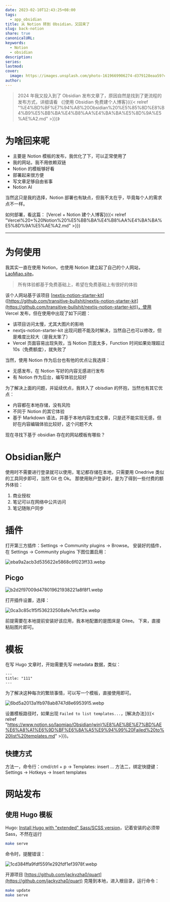 ```yaml
---
date: 2023-02-10T12:43:25+08:00
tags:
  - app_obsidian
title: 从 Notion 转到 Obsidian，又回来了
slug: back-notion
share: true
canonicalURL: 
keywords:
  - Notion
  - obsidian
description: 
series: 
lastmod: 
cover:
  image: https://images.unsplash.com/photo-1619669906274-d379128eaa59?crop=entropy&cs=tinysrgb&fit=max&fm=webp&ixid=M3wzNjAwOTd8MHwxfHNlYXJjaHw0MHx8Y2lyY2xlfGVufDB8MHx8fDE3MDYyNDQ2MjF8MA&ixlib=rb-4.0.3&q=80&w=7200
author: 
---
```



> 2024 年我又投入到了 Obsidian 发布文章了，原因自然是找到了更流程的发布方式，详细请看 《[使用 Obsidian 免费建个人博客]({{< relref "%E4%BD%BF%E7%94%A8%20Obsidian%20%E5%85%8D%E8%B4%B9%E5%BB%BA%E4%B8%AA%E4%BA%BA%E5%8D%9A%E5%AE%A2.md" >}})》
# 为啥回来呢

- 主要是 Notion 模板的发布，我优化了下，可以正常使用了
- 我的网站，我不用依赖双链
- Notion 的模板够好看
- 部署起来很方便
- 写文章足够自由省事
- Notion AI

当然这只是我的选择，Notion 部署也有缺点，但我不太在乎，毕竟每个人的需求点不一样。

如何部署，看这篇： [Vercel + Notion 建个人博客]({{< relref "Vercel%20+%20Notion%20%E5%BB%BA%E4%B8%AA%E4%BA%BA%E5%8D%9A%E5%AE%A2.md" >}})

---

# 为何使用

我其实一直在使用 Notion，也使用 Notion 建立起了自己的个人网站，[LaoMiao.site](https://laomiao.site/)。

> 所有体验都基于免费基础上，希望在免费基础上有很好的体验
> 

该个人网站基于该项目 [[nextjs-notion-starter-kit](https://github.com/transitive-bullshit/nextjs-notion-starter-kit)]([https://github.com/transitive-bullshit/nextjs-notion-starter-kit](https://github.com/transitive-bullshit/nextjs-notion-starter-kit))，使用 Vercel 发布，但在使用中出现了如下问题：

- 该项目访问太慢，尤其大图片的影响
- nextjs-notion-starter-kit 出现问题不能及时解决，当然自己也可以修改，但是难度比较大（是我太笨了）
- Vercel 页面容易出现失败，当 Notion 页面太多，Function 时间如果处理超过 10s（免费额度），就失败了

当然，使用 Notion 作为后台也有他的优点让我选择：

- 无感发布，在 Notion 写好的内容无感进行发布
- 有 Notion 作为后台，编写体验比较好

为了解决上面的问题，并延续优点，我转入了 obisdian 的怀抱，当然也有其它优点：

- 内容都在本地存储，没有风险
- 不同于 Notion 的其它体验
- 基于 Markdown 语法，并基于本地内容生成文章，只是还不能实现无感，但好在内容编辑体验比较好，这个问题不大

现在寻找下基于 obsidian 存在的网站模板有哪些？

# Obsidian账户

使用时不需要进行登录就可以使用，笔记都存储在本地，只需要用 Onedrive 类似的工具同步即可，当然 Git 也 Ok。
那使用账户登录时，是为了得到一些付费的额外体验：

1. 商业授权
2. 笔记可以在网络中公共访问
3. 笔记随账户同步

# 插件

打开第三方插件：Settings -> Community plugins -> Browse。
安装好的插件，在 Settings -> Community plugins 下图位置启用：

![eba9a2acb3d535622e5868c6f023ff33.webp](/images/eba9a2acb3d535622e5868c6f023ff33.webp)

## Picgo

![b2d2f97009d478019621938221a8f8f1.webp](/images/b2d2f97009d478019621938221a8f8f1.webp)

打开插件设置，选择：

![0ca3c85c1f5f536232508afe7efcff2e.webp](/images/0ca3c85c1f5f536232508afe7efcff2e.webp)

前提需要在本地提前安装好该应用，我本地配置的是图床是 Gitee。
下来，直接粘贴图片即可。

# 模板

在写 Hugo 文章时，开始需要先写 metadata 数据，类似：

```
---
title: "111"
---
```

为了解决这种每次的繁琐事情，可以写一个模板，直接使用即可。

![6bd5a2013a1fb978ab8747d8e6953915.webp](/images/6bd5a2013a1fb978ab8747d8e6953915.webp)

设置模板路径时，如果出现 `Failed to list templates...`，[解决办法]({{< relref "https://www.notion.so/laomiao/Obsidian(win)%E8%AE%BE%E7%BD%AE%E6%A8%A1%E6%9D%BF%E6%8A%A5%E9%94%99%20Failed%20to%20list%20templates.md" >}})。

## 快捷方式

方法一，命令行：cmd/ctrl + p -> Templates: insert ...
方法二，绑定快捷键：Settings -> Hotkeys -> Insert templates

# 网站发布

## 使用 Hugo 模板

Hugo: [Install Hugo with "extended" Sass/SCSS version](https://gohugo.io/getting-started/installing/)，记着安装的必须带 Sass，不然在运行

```bash
make serve
```

命令时，提醒错误：

![1cd384ffa9fdf5591e292fdf1ef3978f.webp](/images/1cd384ffa9fdf5591e292fdf1ef3978f.webp)

开源项目 [https://github.com/jackyzha0/quart](https://github.com/jackyzha0/quart) 克隆到本地，进入根目录，运行命令：

```bash
make update
make serve
```